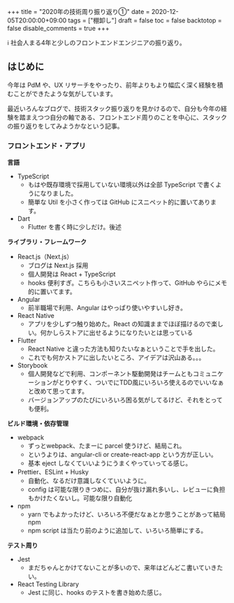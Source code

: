 +++
title = "2020年の技術周り振り返り①"
date = 2020-12-05T20:00:00+09:00
tags = ["棚卸し"]
draft = false
toc = false
backtotop = false
disable_comments = true
+++

ℹ️  社会人まる4年と少しのフロントエンドエンジニアの振り返り。

## はじめに

今年は PdM や、UX リサーチをやったり、前年よりもより幅広く深く経験を積むことができたような気がしています。

最近いろんなブログで、技術スタック振り返りを見かけるので、自分も今年の経験を踏まえつつ自分の軸である、フロントエンド周りのことを中心に、スタックの振り返りをしてみようかなという記事。

### フロントエンド・アプリ

**言語**

- TypeScript
    - もはや既存環境で採用していない環境以外は全部 TypeScript で書くようになりました。
    - 簡単な Util を小さく作っては GitHub にスニペット的に置いてあります。
- Dart
    - Flutter を書く時に少しだけ。後述

**ライブラリ・フレームワーク**

- React.js（Next.js）
    - ブログは Next.js 採用
    - 個人開発は React + TypeScript
    - hooks 便利すぎ。こちらも小さいスニペット作って、GitHub やらにメモ的に置いてます。
- Angular
    - 前半職場で利用、Angular はやっぱり使いやすいし好き。
- React Native
    - アプリを少しずつ触り始めた。React の知識ままでほぼ描けるので楽しい。何かしらストアに出せるようになりたいとは思っている
- Flutter
    - React Native と違った方法も知りたいなぁということで手を出した。
    - これでも何かストアに出したいところ、アイデアは沢山ある。。。
- Storybook
    - 個人開発などで利用、コンポーネント駆動開発はチームともコミュニケーションがとりやすく、ついでにTDD風にいろいろ使えるのでいいなぁと改めて思ってます。
    - バージョンアップのたびにいろいろ困る気がしてるけど、それをとっても便利。

**ビルド環境・依存管理**

- webpack
    - ずっとwebpack、たまーに parcel 使うけど、結局これ。
    - というよりは、angular-cli or create-react-app という方が正しい。
    - 基本 eject しなくていいようにうまくやっていってる感じ。
- Prettier、ESLint + Husky
    - 自動化、なるだけ意識しなくていいように。
    - config は可能な限りきつめに、自分が抜け漏れ多いし、レビューに負担もかけたくないし。可能な限り自動化
- npm
    - yarn でもよかったけど、いろいろ不便だなぁとか思うことがあって結局 npm
    - npm script は当たり前のように追加して、いろいろ簡単にする。

**テスト周り**

- Jest
    - まだちゃんとかけてないことが多いので、来年はどんどこ書いていきたい。
- React Testing Library
    - Jest に同じ、hooks のテストを書き始めた感じ。
